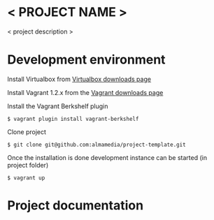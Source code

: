 < PROJECT NAME >
====

< project description >


# Development environment

Install Virtualbox from [Virtualbox downloads page](https://www.virtualbox.org/wiki/Downloads)

Install Vagrant 1.2.x from the [Vagrant downloads page](http://downloads.vagrantup.com/)

Install the Vagrant Berkshelf plugin

    $ vagrant plugin install vagrant-berkshelf

Clone project

    $ git clone git@github.com:almamedia/project-template.git

Once the installation is done development instance can be started (in project folder)

    $ vagrant up

# Project documentation

